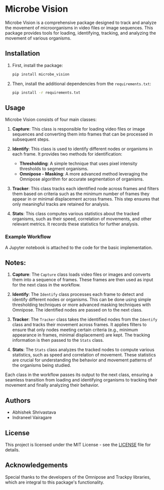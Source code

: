 # Microbe Vision

Microbe Vision is a comprehensive package designed to track and analyze the movement of microorganisms in video files or image sequences. This package provides tools for loading, identifying, tracking, and analyzing the movement of various organisms.

## Installation

1. First, install the package:

    ```sh
    pip install microbe_vision
    ```

2. Then, install the additional dependencies from the `requirements.txt`:

    ```sh
    pip install -r requirements.txt
    ```

## Usage

Microbe Vision consists of four main classes:

1. **Capture**: This class is responsible for loading video files or image sequences and converting them into frames that can be processed in subsequent steps.

2. **Identify**: This class is used to identify different nodes or organisms in each frame. It provides two methods for identification:
   - **Thresholding**: A simple technique that uses pixel intensity thresholds to segment organisms.
   - **Omnipose - Masking**: A more advanced method leveraging the Omnipose algorithm for accurate segmentation of organisms.

3. **Tracker**: This class tracks each identified node across frames and filters them based on criteria such as the minimum number of frames they appear in or minimal displacement across frames. This step ensures that only meaningful tracks are retained for analysis.

4. **Stats**: This class computes various statistics about the tracked organisms, such as their speed, correlation of movements, and other relevant metrics. It records these statistics for further analysis.

### Example Workflow

A Jupyter notebook is attached to the code for the basic implementation.

## Notes:

1. **Capture**: The `Capture` class loads video files or images and converts them into a sequence of frames. These frames are then used as input for the next class in the workflow.

2. **Identify**: The `Identify` class processes each frame to detect and identify different nodes or organisms. This can be done using simple thresholding techniques or more advanced masking techniques with Omnipose. The identified nodes are passed on to the next class.

3. **Tracker**: The `Tracker` class takes the identified nodes from the `Identify` class and tracks their movement across frames. It applies filters to ensure that only nodes meeting certain criteria (e.g., minimum appearance in frames, minimal displacement) are kept. The tracking information is then passed to the `Stats` class.

4. **Stats**: The `Stats` class analyzes the tracked nodes to compute various statistics, such as speed and correlation of movement. These statistics are crucial for understanding the behavior and movement patterns of the organisms being studied.

Each class in the workflow passes its output to the next class, ensuring a seamless transition from loading and identifying organisms to tracking their movement and finally analyzing their behavior.

## Authors

- Abhishek Shrivastava
- Indraneel Vairagare

## License

This project is licensed under the MIT License - see the [LICENSE](LICENSE) file for details.

## Acknowledgements

Special thanks to the developers of the Omnipose and Trackpy libraries, which are integral to this package's functionality.
